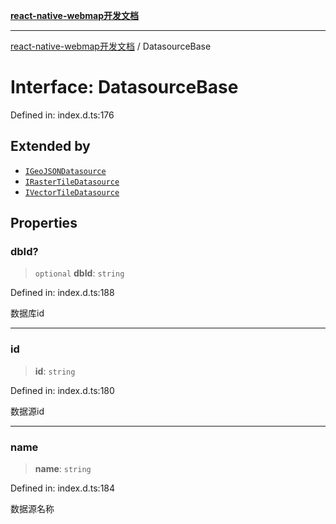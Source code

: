 [**react-native-webmap开发文档**](../README.md)

***

[react-native-webmap开发文档](../globals.md) / DatasourceBase

# Interface: DatasourceBase

Defined in: index.d.ts:176

## Extended by

- [`IGeoJSONDatasource`](IGeoJSONDatasource.md)
- [`IRasterTileDatasource`](IRasterTileDatasource.md)
- [`IVectorTileDatasource`](IVectorTileDatasource.md)

## Properties

### dbId?

> `optional` **dbId**: `string`

Defined in: index.d.ts:188

数据库id

***

### id

> **id**: `string`

Defined in: index.d.ts:180

数据源id

***

### name

> **name**: `string`

Defined in: index.d.ts:184

数据源名称
